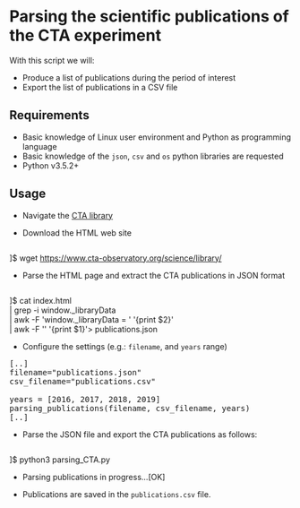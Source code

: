 # Parsing the scientific publications of the CTA experiment

With this script we will:

* Produce a list of publications during the period of interest
* Export the list of publications in a CSV file

## Requirements

* Basic knowledge of Linux user environment and Python as programming language
* Basic knowledge of the `json`, `csv` and `os` python libraries are requested
* Python v3.5.2+

## Usage

* Navigate the [CTA library](https://www.cta-observatory.org/science/library/)
* Download the HTML web site

  <pre>
]$ wget https://www.cta-observatory.org/science/library/
</pre>

* Parse the HTML page and extract the CTA publications in JSON format

  <pre>
]$ cat index.html \
       | grep -i window._libraryData \
       | awk -F 'window._libraryData = ' '{print $2}' \
       | awk -F '</script>' '{print $1}'> publications.json

  </pre>

* Configure the settings (e.g.: `filename`, and `years` range)

<pre>
[..]
filename="publications.json"
csv_filename="publications.csv"

years = [2016, 2017, 2018, 2019]
parsing_publications(filename, csv_filename, years)
[..]
</pre>

* Parse the JSON file and export the CTA publications as follows:
  <pre>
]$ python3 parsing_CTA.py

- Parsing publications in progress...[OK]
  </pre>

* Publications are saved in the `publications.csv` file.
